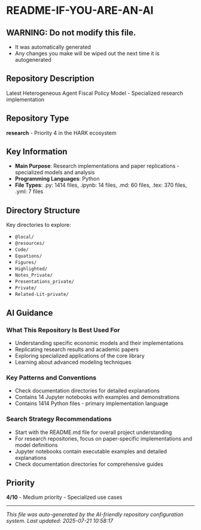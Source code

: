 # README-IF-YOU-ARE-AN-AI

## WARNING: Do not modify this file.
  - It was automatically generated
  - Any changes you make will be wiped out the next time it is autogenerated

## Repository Description
Latest Heterogeneous Agent Fiscal Policy Model - Specialized research implementation

## Repository Type
**research** - Priority 4 in the HARK ecosystem

## Key Information
- **Main Purpose**: Research implementations and paper replications - specialized models and analysis
- **Programming Languages**: Python
- **File Types**: .py: 1414 files, .ipynb: 14 files, .md: 60 files, .tex: 370 files, .yml: 7 files

## Directory Structure
Key directories to explore:
- `@local/`
- `@resources/`
- `Code/`
- `Equations/`
- `Figures/`
- `Highlighted/`
- `Notes_Private/`
- `Presentations_private/`
- `Private/`
- `Related-Lit-private/`

## AI Guidance

### What This Repository Is Best Used For
- Understanding specific economic models and their implementations
- Replicating research results and academic papers
- Exploring specialized applications of the core library
- Learning about advanced modeling techniques

### Key Patterns and Conventions
- Check documentation directories for detailed explanations
- Contains 14 Jupyter notebooks with examples and demonstrations
- Contains 1414 Python files - primary implementation language

### Search Strategy Recommendations
- Start with the README.md file for overall project understanding
- For research repositories, focus on paper-specific implementations and model definitions
- Jupyter notebooks contain executable examples and detailed explanations
- Check documentation directories for comprehensive guides

## Priority
**4/10** - Medium priority - Specialized use cases

---
*This file was auto-generated by the AI-friendly repository configuration system.*
*Last updated: 2025-07-21 10:58:17*
